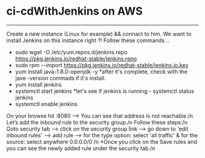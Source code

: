 # ci-cdWithJenkins on AWS
---

Create a new instance (Linux for example) && connact to him. 
We want to install Jenkins on this instance right ?!
Follow these commands .. 
- sudo wget -O /etc/yum.repos.d/jenkins.repo https://pkg.jenkins.io/redhat-stable/jenkins.repo
- sudo rpm --import https://pkg.jenkins.io/redhat-stable/jenkins.io.key
- yum install java-1.8.0-openjdk -y  *after it's complete, check with the jave -version commads if it's install.
- yum install jenkins
- systemctl start jenkins *let's see if jenkins is running - systemctl status jenkins
- systemctl enable jenkins

On your browse hit <Public IPv4 address>:8080  --> You can see that address is not reachable./n
Let’s add the inbound rule to the security group./n
Follow these steps:/n
Goto security tab --> click on the security group link --> go down to 'edit inbound rules' --> add rule --> for the type option: select 'all traffic' & for the source: select anywhere 0.0.0.0/0 /n
*Once you click on the Save rules and you can see the newly added rule under the security tab./n

